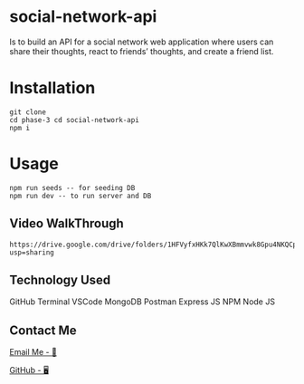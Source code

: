 # social-network-api

Is to build an API for a social network web application where users can share their thoughts, react to friends’ thoughts, and create a friend list.

# Installation

```
git clone
cd phase-3 cd social-network-api
npm i
```

# Usage

```
npm run seeds -- for seeding DB
npm run dev -- to run server and DB
```

## Video WalkThrough

```
https://drive.google.com/drive/folders/1HFVyfxHKk7QlKwXBmmvwk8Gpu4NKQCp7?usp=sharing

```

## Technology Used

GitHub
Terminal
VSCode
MongoDB
Postman
Express JS
NPM
Node JS

## Contact Me

[Email Me - 📧](osmana9987@gmail.com)

[GitHub - 🖥️](https://github.com/AOsman0)
